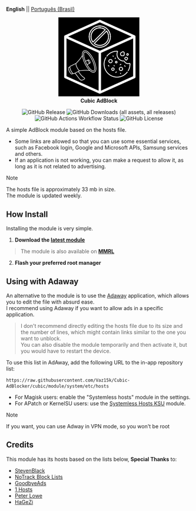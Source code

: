 **English** || [Português (Brasil)](README_PT.md)

<p align="center">
  <img width="220" height="auto" src="cubic_logo.png">
    <br/><strong>Cubic AdBlock</strong></b>
</p>

<p align="center">
  <img alt="GitHub Release" src="https://img.shields.io/github/v/release/Vaz15K/Cubic-AdBlock">
  <img alt="GitHub Downloads (all assets, all releases)" src="https://img.shields.io/github/downloads/Vaz15K/Cubic-AdBlock/total">
  <img alt="GitHub Actions Workflow Status" src="https://img.shields.io/github/actions/workflow/status/Vaz15K/Cubic-AdBlock/update_hosts.yml">
  <img alt="GitHub License" src="https://img.shields.io/github/license/Vaz15K/Cubic-AdBlock">
</p>

A simple AdBlock module based on the hosts file.

- Some links are allowed so that you can use some essential services, such as Facebook login, Google and Microsoft APIs, Samsung services and others.
- If an application is not working, you can make a request to allow it, as long as it is not related to advertising.

> [!NOTE]
> The hosts file is approximately 33 mb in size. \
> The module is updated weekly.

## How Install
Installing the module is very simple.

1. **Download the [latest module](https://github.com/Vaz15k/Cubic-AdBlocker/releases)**
> The module is also available on [**MMRL**](https://mmrl.dergoogler.com)
2. **Flash your preferred root manager**

## Using with Adaway
An alternative to the module is to use the [Adaway](https://adaway.org) application, which allows you to edit the file with absurd ease. \
I recommend using Adaway if you want to allow ads in a specific application.

> I don't recommend directly editing the hosts file due to its size and the number of lines, which might contain links similar to the one you want to unblock. \
> You can also disable the module temporarily and then activate it, but you would have to restart the device.

To use this list in AdAway, add the following URL to the in-app repository list:
```
https://raw.githubusercontent.com/Vaz15k/Cubic-AdBlocker/cubic/module/system/etc/hosts
```
- For Magisk users: enable the "Systemless hosts" module in the settings.
- For APatch or KernelSU users: use the [Systemless Hosts KSU](https://github.com/symbuzzer/systemless-hosts-KernelSU-module) module.

> [!NOTE]
> If you want, you can use Adway in VPN mode, so you won't be root

## Credits
This module has its hosts based on the lists below, **Special Thanks** to:

- [StevenBlack](https://github.com/StevenBlack/hosts)
- [NoTrack Block Lists](https://gitlab.com/quidsup/notrack-blocklists)
- [GoodbyeAds](https://github.com/jerryn70/GoodbyeAds)
- [1 Hosts](https://o0.pages.dev)
- [Peter Lowe](https://pgl.yoyo.org/adservers)
- [HaGeZi](https://github.com/hagezi/dns-blocklists)

